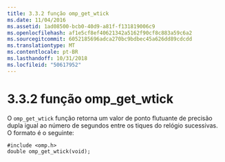 ```yaml
---
title: 3.3.2 função omp_get_wtick
ms.date: 11/04/2016
ms.assetid: 1ad08500-bcb0-40d9-a81f-f131819006c9
ms.openlocfilehash: af1e5cf8ef40621342a5162f90cf8c883a59c6a2
ms.sourcegitcommit: 6052185696adca270bc9bdbec45a626dd89cdcdd
ms.translationtype: MT
ms.contentlocale: pt-BR
ms.lasthandoff: 10/31/2018
ms.locfileid: "50617952"
---
```

# <a name="332-ompgetwtick-function"></a>3.3.2 função omp_get_wtick

O `omp_get_wtick` função retorna um valor de ponto flutuante de precisão dupla igual ao número de segundos entre os tiques do relógio sucessivas. O formato é o seguinte:

```
#include <omp.h>
double omp_get_wtick(void);
```